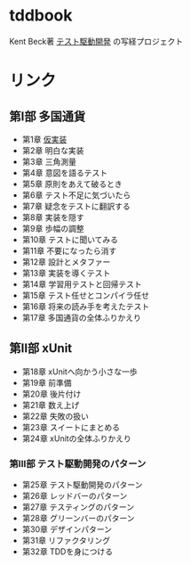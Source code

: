 # tddbook
Kent Beck著 [テスト駆動開発](https://tatsu-zine.com/books/test-driven-development) の写経プロジェクト

# リンク
## 第I部 多国通貨
- 第1章 [仮実装](../../releases/tag/1-1)
- 第2章 明白な実装
- 第3章 三角測量
- 第4章 意図を語るテスト
- 第5章 原則をあえて破るとき
- 第6章 テスト不足に気づいたら
- 第7章 疑念をテストに翻訳する
- 第8章 実装を隠す
- 第9章 歩幅の調整
- 第10章 テストに聞いてみる
- 第11章 不要になったら消す
- 第12章 設計とメタファー
- 第13章 実装を導くテスト
- 第14章 学習用テストと回帰テスト
- 第15章 テスト任せとコンパイラ任せ
- 第16章 将来の読み手を考えたテスト
- 第17章 多国通貨の全体ふりかえり
## 第II部 xUnit
- 第18章 xUnitへ向かう小さな一歩
- 第19章 前準備
- 第20章 後片付け
- 第21章 数え上げ
- 第22章 失敗の扱い
- 第23章 スイートにまとめる
- 第24章 xUnitの全体ふりかえり
### 第III部 テスト駆動開発のパターン
- 第25章 テスト駆動開発のパターン
- 第26章 レッドバーのパターン
- 第27章 テスティングのパターン
- 第28章 グリーンバーのパターン
- 第30章 デザインパターン
- 第31章 リファクタリング
- 第32章 TDDを身につける
